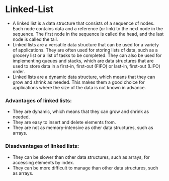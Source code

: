 # Linked-List
* A linked list is a data structure that consists of a sequence of nodes. Each node contains data and a reference (or link) to the next node in the sequence. The first node in the sequence is called the head, and the last node is called the tail.
* Linked lists are a versatile data structure that can be used for a variety of applications. They are often used for storing lists of data, such as a grocery list or a list of tasks to be completed. They can also be used for implementing queues and stacks, which are data structures that are used to store data in a first-in, first-out (FIFO) or last-in, first-out (LIFO) order.
* Linked lists are a dynamic data structure, which means that they can grow and shrink as needed. This makes them a good choice for applications where the size of the data is not known in advance.
### Advantages of linked lists:
* They are dynamic, which means that they can grow and shrink as needed.
* They are easy to insert and delete elements from.
* They are not as memory-intensive as other data structures, such as arrays.
### Disadvantages of linked lists:
* They can be slower than other data structures, such as arrays, for accessing elements by index.
* They can be more difficult to manage than other data structures, such as arrays.
